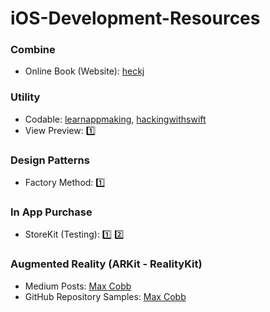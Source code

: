 # iOS-Development-Resources

### Combine

* Online Book (Website): [heckj](https://heckj.github.io/swiftui-notes/#where-to-get-this-book)

### Utility

* Codable: [learnappmaking](https://learnappmaking.com/codable-json-swift-how-to/), [hackingwithswift](https://www.hackingwithswift.com/articles/119/codable-cheat-sheet)
* View Preview: [1️⃣](https://useyourloaf.com/blog/xcode-previews-for-view-controllers/)

### Design Patterns

* Factory Method: [1️⃣](https://levelup.gitconnected.com/factory-method-pattern-in-swift-1f1b73488072)

### In App Purchase

* StoreKit (Testing): [1️⃣](https://www.appcoda.com/storekit-testing/) [2️⃣](https://developer.apple.com/wwdc20/10659)

### Augmented Reality (ARKit - RealityKit)

* Medium Posts: [Max Cobb](https://medium.com/@maxxfrazer)
* GitHub Repository Samples: [Max Cobb](https://github.com/maxxfrazer)
